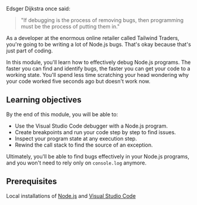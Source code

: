 Edsger Dijkstra once said:

> "If debugging is the process of removing bugs, then programming must be the process of putting them in."

As a developer at the enormous online retailer called Tailwind Traders, you're going to be writing a lot of Node.js bugs. That's okay because that's just part of coding.

In this module, you'll learn how to effectively debug Node.js programs. The faster you can find and identify bugs, the faster you can get your code to a working state. You'll spend less time scratching your head wondering why your code worked five seconds ago but doesn't work now.

## Learning objectives

By the end of this module, you will be able to:

* Use the Visual Studio Code debugger with a Node.js program.
* Create breakpoints and run your code step by step to find issues.
* Inspect your program state at any execution step.
* Rewind the call stack to find the source of an exception.

Ultimately, you'll be able to find bugs effectively in your Node.js programs, and you won't need to rely only on `console.log` anymore.

## Prerequisites

Local installations of [Node.js](https://nodejs.org) and [Visual Studio Code](https://code.visualstudio.com)
